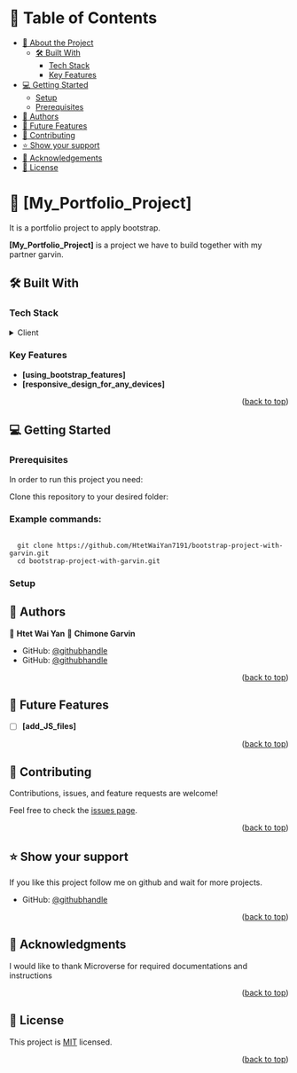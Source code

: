 <!-- TABLE OF CONTENTS -->
<a name="readme-top"></a>
# 📗 Table of Contents

- [📖 About the Project](#about-project)
  - [🛠 Built With](#built-with)
    - [Tech Stack](#tech-stack)
    - [Key Features](#key-features)
- [💻 Getting Started](#getting-started)
  - [Setup](#setup)
  - [Prerequisites](#prerequisites)
- [👥 Authors](#authors)
- [🔭 Future Features](#future-features)
- [🤝 Contributing](#contributing)
- [⭐️ Show your support](#support)
- [🙏 Acknowledgements](#acknowledgements)
- [📝 License](#license)

<!-- PROJECT DESCRIPTION -->

# 📖 [My_Portfolio_Project] <a name="about-project"></a>

It is a portfolio project to apply bootstrap.

**[My_Portfolio_Project]** is a project we have to build together with my partner garvin.

## 🛠 Built With <a name="built-with"></a>

### Tech Stack <a name="tech-stack"></a>


<details>
  <summary>Client</summary>
  <ul>
    <li><a href="https://developer.mozilla.org/en-US/docs/Web/HTML">HTML</a></li>
        <li><a href="https://developer.mozilla.org/en-US/docs/Web/CSS">CSS</a></li>

  </ul>
</details>

<!-- Features -->

### Key Features <a name="key-features"></a>


- **[using_bootstrap_features]**
- **[responsive_design_for_any_devices]**


<p align="right">(<a href="#readme-top">back to top</a>)</p>

<!-- LIVE DEMO -->



<!-- GETTING STARTED -->

## 💻 Getting Started <a name="getting-started"></a>



### Prerequisites

In order to run this project you need:

Clone this repository to your desired folder:
### Example commands:
<code>
  git clone https://github.com/HtetWaiYan7191/bootstrap-project-with-garvin.git
  cd bootstrap-project-with-garvin.git
</code>

### Setup
<!-- AUTHORS -->

## 👥 Authors <a name="authors"></a>



👤 **Htet Wai Yan**
👤 **Chimone Garvin**

- GitHub: [@githubhandle](https://github.com/HtetWaiYan7191)
- GitHub: [@githubhandle](https://github.com/Chimoneg27)


<p align="right">(<a href="#readme-top">back to top</a>)</p>

<!-- FUTURE FEATURES -->

## 🔭 Future Features <a name="future-features"></a>


- [ ] **[add_JS_files]**


<p align="right">(<a href="#readme-top">back to top</a>)</p>

<!-- CONTRIBUTING -->

## 🤝 Contributing <a name="contributing"></a>

Contributions, issues, and feature requests are welcome!

Feel free to check the [issues page](https://github.com/HtetWaiYan7191/My-Portfolio-Microverse/issues).

<p align="right">(<a href="#readme-top">back to top</a>)</p>

<!-- SUPPORT -->

## ⭐️ Show your support <a name="support"></a>


If you like this project follow me on github and wait for more projects.
- GitHub: [@githubhandle](https://github.com/HtetWaiYan7191)


<p align="right">(<a href="#readme-top">back to top</a>)</p>

<!-- ACKNOWLEDGEMENTS -->

## 🙏 Acknowledgments <a name="acknowledgements"></a>


I would like to thank Microverse for required documentations and instructions

<p align="right">(<a href="#readme-top">back to top</a>)</p>


<!-- LICENSE -->

## 📝 License <a name="license"></a>

This project is [MIT](https://choosealicense.com/licenses/mit/#) licensed.


<p align="right">(<a href="#readme-top">back to top</a>)</p>